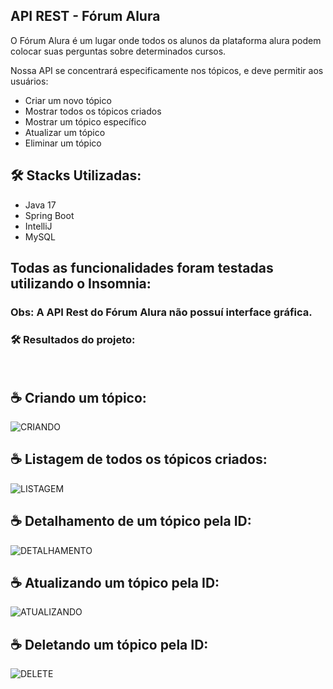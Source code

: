 

## API REST - Fórum Alura

O Fórum Alura é um lugar onde todos os alunos da plataforma alura podem colocar suas perguntas sobre determinados cursos. 

Nossa API se concentrará especificamente nos tópicos, e deve permitir aos usuários:

* Criar um novo tópico
* Mostrar todos os tópicos criados
* Mostrar um tópico específico
* Atualizar um tópico
* Eliminar um tópico

## 	:hammer_and_wrench: Stacks Utilizadas:

* Java 17 <br>
* Spring Boot <br>
* IntelliJ <br>
* MySQL <br>


## Todas as funcionalidades foram testadas utilizando o Insomnia: 
### Obs: A API Rest do Fórum Alura não possuí interface gráfica.  

### :hammer_and_wrench: Resultados do projeto: 
<br>

## 	:coffee: Criando um tópico: <br>
![CRIANDO](https://github.com/duarterj/api-rest-forum/assets/119144791/c97451f8-dbde-4cfa-8cf9-80559fb696f5)
<br>

## 	:coffee: Listagem de todos os tópicos criados: <br>
![LISTAGEM](https://github.com/duarterj/api-rest-forum/assets/119144791/af4186eb-1608-40e5-821f-056ce4d87255)
<br>

## :coffee: Detalhamento de um tópico pela ID: <br>
![DETALHAMENTO](https://github.com/duarterj/api-rest-forum/assets/119144791/67ea768b-2779-4079-8dfd-078a8528ffe8)
<br>

## 	:coffee: Atualizando um tópico pela ID: <br>
![ATUALIZANDO](https://github.com/duarterj/api-rest-forum/assets/119144791/13184f26-dd2c-4f11-99ee-4d9f0e9c204a)
<br>

## 	:coffee: Deletando um tópico pela ID: <br>
![DELETE](https://github.com/duarterj/api-rest-forum/assets/119144791/7861e1ac-0020-403b-84ea-7704a404a81d)
<br>
















